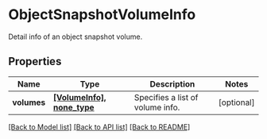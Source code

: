 # ObjectSnapshotVolumeInfo

Detail info of an object snapshot volume.

## Properties
Name | Type | Description | Notes
------------ | ------------- | ------------- | -------------
**volumes** | [**[VolumeInfo], none_type**](VolumeInfo.md) | Specifies a list of volume info. | [optional] 

[[Back to Model list]](../README.md#documentation-for-models) [[Back to API list]](../README.md#documentation-for-api-endpoints) [[Back to README]](../README.md)


